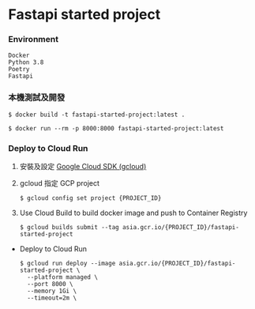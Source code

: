 # Fastapi started project

### Environment

```
Docker
Python 3.8
Poetry
Fastapi
```

### 本機測試及開發

```
$ docker build -t fastapi-started-project:latest .

$ docker run --rm -p 8000:8000 fastapi-started-project:latest
```

### Deploy to Cloud Run

1. 安裝及設定 [Google Cloud SDK (gcloud)](https://cloud.google.com/sdk/docs/install)

2. gcloud 指定 GCP project

   ```shell
   $ gcloud config set project {PROJECT_ID}
   ```

3. Use Cloud Build to build docker image and push to Container Registry
   ```shell
   $ gcloud builds submit --tag asia.gcr.io/{PROJECT_ID}/fastapi-started-project
   ```

- Deploy to Cloud Run
  ```shell
  $ gcloud run deploy --image asia.gcr.io/{PROJECT_ID}/fastapi-started-project \
    --platform managed \
    --port 8000 \
    --memory 1Gi \
    --timeout=2m \
  ```
